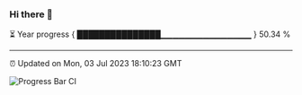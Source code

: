 ### Hi there 👋

⏳ Year progress { ███████████████▁▁▁▁▁▁▁▁▁▁▁▁▁▁▁ } 50.34 %

---

⏰ Updated on Mon, 03 Jul 2023 18:10:23 GMT

![Progress Bar CI](https://github.com/Shyam-Makwana/GitHub-Actions-Demo/workflows/Progress%20Bar%20CI/badge.svg)
